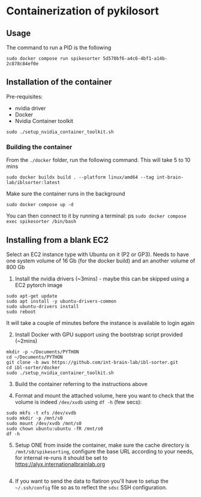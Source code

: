 # Containerization of pykilosort

## Usage
 
The command to run a PID is the following
 ```shell
sudo docker compose run spikesorter 5d570bf6-a4c6-4bf1-a14b-2c878c84ef0e
 ```

## Installation of the container

Pre-requisites:
- nvidia driver
- Docker
- Nvidia Container toolkit

```
sudo ./setup_nvidia_container_toolkit.sh
```

### Building the container

From the `./docker` folder, run the following command. This will take 5 to 10 mins
```shell
sudo docker buildx build . --platform linux/amd64 --tag int-brain-lab/iblsorter:latest
```

Make sure the container runs in the background 
```shell
sudo docker compose up -d
```

You can then connect to it by running a terminal:
ps
`sudo docker compose exec spikesorter /bin/bash`


## Installing from a blank EC2

Select an EC2 instance type with Ubuntu on it (P2 or GP3).
Needs to have one system volume of 16 Gb (for the docker build) and an another volume of 800 Gb


1. Install the nvidia drivers (~3mins) - maybe this can be skipped using a EC2 pytorch image
```shell
sudo apt-get update
sudo apt install -y ubuntu-drivers-common
sudo ubuntu-drivers install
sudo reboot
```
It will take a couple of minutes before the instance is available to login again

2. Install Docker with GPU support using the bootstrap script provided (~2mins)

```shell
mkdir -p ~/Documents/PYTHON
cd ~/Documents/PYTHON
git clone -b aws https://github.com/int-brain-lab/ibl-sorter.git
cd ibl-sorter/docker
sudo ./setup_nvidia_container_toolkit.sh
```

3. Build the container referring to the instructions above 


4. Format and mount the attached volume, here you want to check that the volume is indeed `/dev/xvdb` using `df -h` (few secs):
```shell
sudo mkfs -t xfs /dev/xvdb
sudo mkdir -p /mnt/s0
sudo mount /dev/xvdb /mnt/s0
sudo chown ubuntu:ubuntu -fR /mnt/s0
df -h
```

5. Setup ONE from inside the container, make sure the cache directory is `/mnt/s0/spikesorting`, configure the base URL according to your needs,
for internal re-runs it should be set to https://alyx.internationalbrainlab.org

```shell

```

4. If you want to send the data to flatiron you'll have to setup the `~/.ssh/config` file so as to reflect the `sdsc` SSH configuration.
